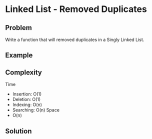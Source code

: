 # Linked List - Removed Duplicates

## Problem

Write a function that will removed duplicates in a Singly Linked List.

## Example

## Complexity
Time
- Insertion: O(1)
- Deletion: O(1)
- Indexing: O(n)
- Searching: O(n)
Space
- O(n)

## Solution


